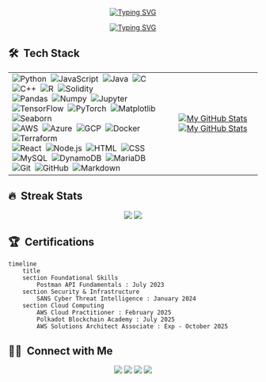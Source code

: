 
<!--Source: https://readme-typing-svg.demolab.com/demo/-->
<div align="center">
    
[![Typing SVG](https://readme-typing-svg.demolab.com?font=Fira+Code&weight=500&size=30&duration=4000&pause=1000&color=70A5FD&center=true&repeat=false&width=700&height=70&lines=Hi!+%F0%9F%91%8B+I'm+Sara.+Welcome+to+my+GitHub.+)](https://git.io/typing-svg)
</div>

<div align="center">
    
[![Typing SVG](https://readme-typing-svg.demolab.com?font=Fira+Code&duration=3500&color=70A5FD&center=true&width=500&height=70&lines=Cloud+Certified+%7C+Data+Enthusiast+;Technical+Career+Coach)](https://git.io/typing-svg)
</div>


## 🛠 &nbsp;Tech Stack
<table border=0>
    <tr>
      <td>
            <!-- Programming Languages -->
            <img src="https://img.shields.io/badge/-Python-05122A?style=flat&logo=python" alt="Python" />&nbsp;
            <img src="https://img.shields.io/badge/-JavaScript-05122A?style=flat&logo=javascript" alt="JavaScript" />&nbsp;
            <img src="https://img.shields.io/badge/-Java-05122A?style=flat&logo=Java&logoColor=FFA518" alt="Java" />&nbsp;
            <img src="https://img.shields.io/badge/-C-05122A?style=flat&logo=C&logoColor=A8B9CC" alt="C" />&nbsp;
            <img src="https://img.shields.io/badge/-C++-05122A?style=flat&logo=C%2B%2B&logoColor=00599C" alt="C++" />&nbsp;
            <img src="https://img.shields.io/badge/-R-05122A?style=flat&logo=R&logoColor=276DC3" alt="R" />&nbsp;
            <img src="https://img.shields.io/badge/-Solidity-05122A?style=flat&logo=solidity" alt="Solidity" />&nbsp;<br>
            <img src="https://img.shields.io/badge/-Pandas-05122A?style=flat&logo=pandas" alt="Pandas" />&nbsp;
            <img src="https://img.shields.io/badge/-Numpy-05122A?style=flat&logo=numpy" alt="Numpy" />&nbsp;
            <img src="https://img.shields.io/badge/-Jupyter-05122A?style=flat&logo=jupyter" alt="Jupyter" />&nbsp;
            <img src="https://img.shields.io/badge/-TensorFlow-05122A?style=flat&logo=tensorflow" alt="TensorFlow" />&nbsp;
            <img src="https://img.shields.io/badge/-PyTorch-05122A?style=flat&logo=pytorch" alt="PyTorch" />&nbsp;
            <img src="https://img.shields.io/badge/-Matplotlib-05122A?style=flat&logo=matplotlib" alt="Matplotlib" />&nbsp;
            <img src="https://img.shields.io/badge/-Seaborn-05122A?style=flat&logo=seaborn" alt="Seaborn" />&nbsp;<br>
            <img src="https://img.shields.io/badge/-AWS-05122A?style=flat&logo=amazon-aws" alt="AWS" />&nbsp;
            <img src="https://img.shields.io/badge/-Azure-05122A?style=flat&logo=microsoft-azure" alt="Azure" />&nbsp;
            <img src="https://img.shields.io/badge/-GCP-05122A?style=flat&logo=google-cloud" alt="GCP" />&nbsp;
            <img src="https://img.shields.io/badge/-Docker-05122A?style=flat&logo=docker" alt="Docker" />&nbsp;
            <img src="https://img.shields.io/badge/-Terraform-05122A?style=flat&logo=terraform" alt="Terraform" />&nbsp;<br>
            <img src="https://img.shields.io/badge/-React-05122A?style=flat&logo=react" alt="React" />&nbsp;
            <img src="https://img.shields.io/badge/-Node.js-05122A?style=flat&logo=node.js" alt="Node.js" />&nbsp;
            <img src="https://img.shields.io/badge/-HTML-05122A?style=flat&logo=HTML5" alt="HTML" />&nbsp;
            <img src="https://img.shields.io/badge/-CSS-05122A?style=flat&logo=CSS3&logoColor=1572B6" alt="CSS" />&nbsp;<br>
            <img src="https://img.shields.io/badge/-MySQL-05122A?style=flat&logo=mysql&logoColor=fff" alt="MySQL" />&nbsp;
            <img src="https://img.shields.io/badge/-DynamoDB-05122A?style=flat&logo=amazon-dynamodb&logoColor=4053D6" alt="DynamoDB" />&nbsp;
            <img src="https://img.shields.io/badge/-MariaDB-05122A?style=flat&logo=mariadb&logoColor=003545" alt="MariaDB" />&nbsp;<br>
            <img src="https://img.shields.io/badge/-Git-05122A?style=flat&logo=git" alt="Git" />&nbsp;
            <img src="https://img.shields.io/badge/-GitHub-05122A?style=flat&logo=github" alt="GitHub" />&nbsp;
            <img src="https://img.shields.io/badge/-Markdown-05122A?style=flat&logo=markdown" alt="Markdown" />&nbsp;
        </td>
        <td>
          <a href="https://github.com/saraprettyman#gh-light-mode-only">
            <img src="https://github-readme-stats.vercel.app/api/top-langs/?username=saraprettyman&exclude_repo=Machine_Learning_Financial_Forcasting,saraprettyman.github.io&layout=donut&theme=default#gh-light-mode-only" 
                 alt="My GitHub Stats"/>
          </a>
          <a href="https://github.com/saraprettyman#gh-dark-mode-only">
            <img src="https://github-readme-stats.vercel.app/api/top-langs/?username=saraprettyman&exclude_repo=Machine_Learning_Financial_Forcasting,saraprettyman.github.io&layout=donut&theme=transparent#gh-dark-mode-only&hide_border=true" 
                 alt="My GitHub Stats"/>
          </a>
        </td>
    </tr>
</table>

## 🔥 &nbsp;Streak Stats
<!-- Source: https://streak-stats.demolab.com/demo/-->
<td>
  <p align="center">
          <a href="https://github.com/saraprettyman#gh-light-mode-only"><img src="https://streak-stats.demolab.com?user=saraprettyman&theme=default&hide_border=true"/></a>
          <a href="https://github.com/saraprettyman#gh-dark-mode-only"><img src="https://streak-stats.demolab.com?user=saraprettyman&theme=tokyonight&hide_border=true"/></a>
        </td>
 </p>


## 🏆 &nbsp;Certifications
```mermaid
timeline
    title 
    section Foundational Skills
        Postman API Fundamentals : July 2023
    section Security & Infrastructure
        SANS Cyber Threat Intelligence : January 2024
    section Cloud Computing
        AWS Cloud Practitioner : February 2025
        Polkadot Blockchain Academy : July 2025
        AWS Solutions Architect Associate : Exp - October 2025
```

## 🤝🏻 &nbsp;Connect with Me
<p align="center">
<a href="mailto:sara@digitalresumesolutions.org"><img src="https://img.shields.io/badge/-sara@digitalresumesolutions.org-D14836?style=flat&logo=Gmail&logoColor=white"/></a>
<a href="https://medium.com/@saraprettyman"><img src="https://img.shields.io/badge/-@saraprettyman-03a147?style=flat&logo=Medium&logoColor=white"/></a>
<a href="https://x.com/digital_resume_"><img src="https://img.shields.io/badge/-Digital Resume_-1DA1F2?style=flat&logo=X&logoColor=white"/></a>
<a href="https://linkedin.com/in/saraprettyman"><img src="https://img.shields.io/badge/-Sara Prettyman-0077B5?style=flat&logo=linkedin&logoColor=white"/></a>
</p>
